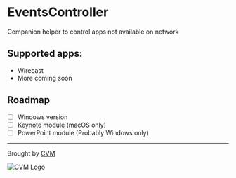 # EventsController
Companion helper to control apps not available on network

## Supported apps:
- Wirecast
- More coming soon

## Roadmap
- [ ] Windows version
- [ ] Keynote module (macOS only)
- [ ] PowerPoint module (Probably Windows only)

---

Brought by [CVM](https://cvm.it)

![CVM Logo](https://cvm.it/wp-content/uploads/2020/04/logo_512-e1586946603495.png)
